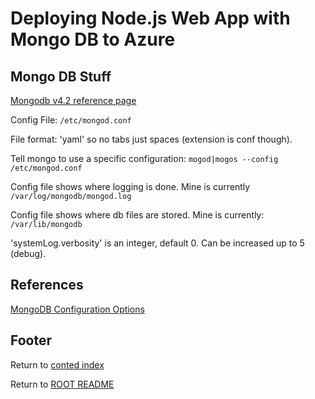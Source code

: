 # Deploying Node.js Web App with Mongo DB to Azure

## Mongo DB Stuff

[Mongodb v4.2 reference page](https://www.mongodb.com/docs/v4.2/reference/configuration-options/)

Config File: `/etc/mongod.conf`

File format: 'yaml' so no tabs just spaces (extension is conf though).

Tell mongo to use a specific configuration: `mogod|mogos --config /etc/mongod.conf`

Config file shows where logging is done. Mine is currently `/var/log/mongodb/mongod.log`

Config file shows where db files are stored. Mine is currently: `/var/lib/mongodb`

'systemLog.verbosity' is an integer, default 0. Can be increased up to 5 (debug).

## References

[MongoDB Configuration Options](https://docs.mongodb.org/manual/reference/configuraiton-options)

## Footer

Return to [conted index](./conted-index.html)

Return to [ROOT README](../README.html)
